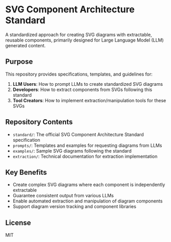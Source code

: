 # SVG Component Architecture Standard

A standardized approach for creating SVG diagrams with extractable, reusable components, primarily designed for Large Language Model (LLM) generated content.

## Purpose

This repository provides specifications, templates, and guidelines for:

1. **LLM Users**: How to prompt LLMs to create standardized SVG diagrams
2. **Developers**: How to extract components from SVGs following this standard
3. **Tool Creators**: How to implement extraction/manipulation tools for these SVGs

## Repository Contents

- `standard/`: The official SVG Component Architecture Standard specification
- `prompts/`: Templates and examples for requesting diagrams from LLMs
- `examples/`: Sample SVG diagrams following the standard
- `extraction/`: Technical documentation for extraction implementation

## Key Benefits

- Create complex SVG diagrams where each component is independently extractable
- Guarantee consistent output from various LLMs
- Enable automated extraction and manipulation of diagram components
- Support diagram version tracking and component libraries

## License

MIT

